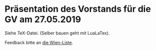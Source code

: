 # Präsentation des Vorstands für die GV am 27.05.2019

Siehe TeX-Datei. (Selber bauen geht mit LuaLaTex).

Feedback bitte an [die Wien-Liste](wien@lists.funkfeuer.at).

